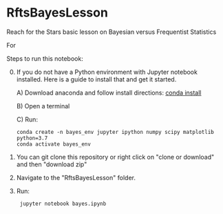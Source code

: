 # RftsBayesLesson
Reach for the Stars basic lesson on Bayesian versus Frequentist Statistics

For 

Steps to run this notebook:

 0) If you do not have a Python environment with Jupyter notebook installed. Here is a guide to install that and get it started. 

 	A) Download anaconda and follow install directions: [conda install](https://docs.anaconda.com/anaconda/install/)

 	B) Open a terminal

 	C) Run: 

 		conda create -n bayes_env jupyter ipython numpy scipy matplotlib python=3.7
 		conda activate bayes_env

1) You can git clone this repository or right click on "clone or download" and then "download zip"

2) Navigate to the "RftsBayesLesson" folder.

3) Run:

		jupyter notebook bayes.ipynb
